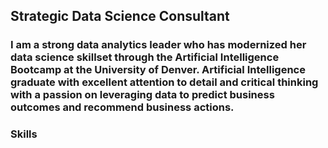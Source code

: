 ## Strategic Data Science Consultant

### I am a strong data analytics leader who has modernized her data science skillset through the Artificial Intelligence Bootcamp at the University of Denver.  Artificial Intelligence graduate with excellent attention to detail and critical thinking with a passion on leveraging data to predict business outcomes and recommend business actions.

### Skills


<!--
**MMittels/MMittels** is a ✨ _special_ ✨ repository because its `README.md` (this file) appears on your GitHub profile.

Here are some ideas to get you started:

- 🔭 I’m currently working on ...
- 🌱 I’m currently learning ...
- 👯 I’m looking to collaborate on ...
- 🤔 I’m looking for help with ...
- 💬 Ask me about ...
- 📫 How to reach me: ...
- 😄 Pronouns: ...
- ⚡ Fun fact: ...
-->
